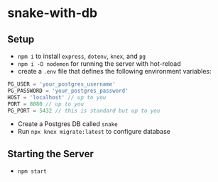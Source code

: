 # snake-with-db

## Setup

* `npm i` to install `express`, `dotenv`, `knex`, and `pg`
* `npm i -D nodemon` for running the server with hot-reload
* create a `.env` file that defines the following environment variables:

```js
PG_USER = 'your_postgres_username'
PG_PASSWORD = 'your_postgres_password'
HOST = 'localhost' // up to you
PORT = 8080 // up to you
PG_PORT = 5432 // this is standard but up to you
```

* Create a Postgres DB called `snake`
* Run `npx knex migrate:latest` to configure database

## Starting the Server
* `npm start`